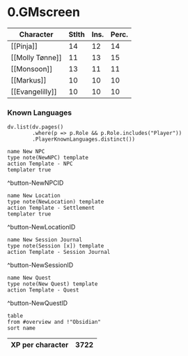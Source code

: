 
# 0.GMscreen

| Character       | Stlth | Ins. | Perc. |
| --------------- | ----- | ---- | ----- |
| [[Pinja]]       | 14    | 12   | 14    |
| [[Molly Tønne]] | 11    | 13   | 15    |
| [[Monsoon]]     | 13    | 11   | 11    |
| [[Markus]]      | 10    | 10   | 10    |
| [[Evangelilly]] | 10    | 10   | 10    |
### Known Languages
```dataviewjs
dv.list(dv.pages()
		.where(p => p.Role && p.Role.includes("Player"))
		.PlayerKnownLanguages.distinct())
```


```button
name New NPC
type note(NewNPC) template
action Template - NPC
templater true
```
^button-NewNPCID
```button
name New Location
type note(NewLocation) template
action Template - Settlement
templater true
```
^button-NewLocationID
```button
name New Session Journal
type note(Session [x]) template
action Template - Session Journal
```
^button-NewSessionID
```button
name New Quest
type note(New Quest) template
action Template - Quest
```
^button-NewQuestID

```dataview
table 
from #overview and !"Obsidian"
sort name 
```



| XP per character | 3722 |
| ---------------- | ---- |



